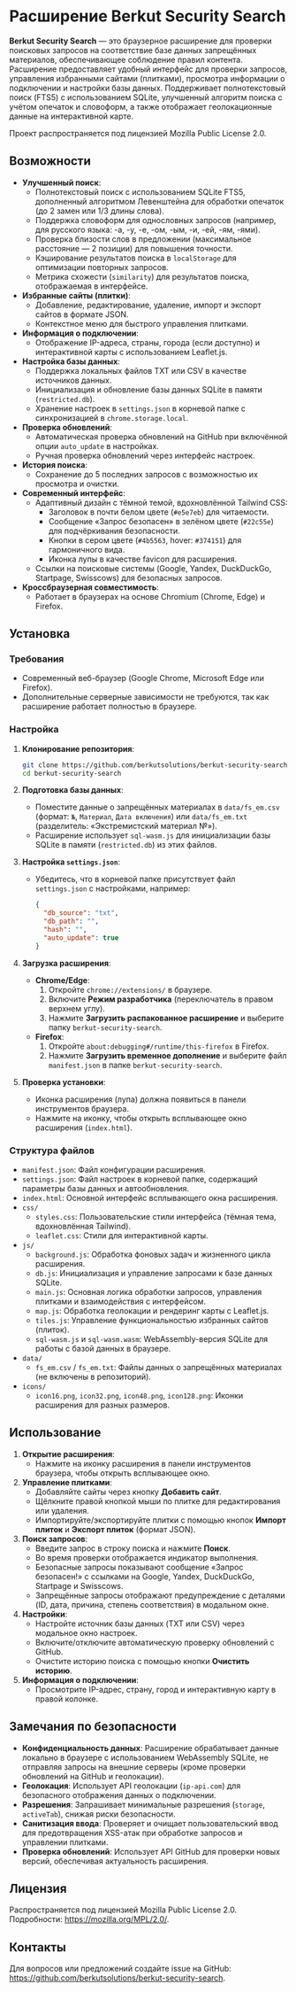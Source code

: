 # Расширение Berkut Security Search

**Berkut Security Search** — это браузерное расширение для проверки поисковых запросов на соответствие базе данных запрещённых материалов, обеспечивающее соблюдение правил контента. Расширение предоставляет удобный интерфейс для проверки запросов, управления избранными сайтами (плитками), просмотра информации о подключении и настройки базы данных. Поддерживает полнотекстовый поиск (FTS5) с использованием SQLite, улучшенный алгоритм поиска с учётом опечаток и словоформ, а также отображает геолокационные данные на интерактивной карте.

Проект распространяется под лицензией Mozilla Public License 2.0.

## Возможности

- **Улучшенный поиск**:
  - Полнотекстовый поиск с использованием SQLite FTS5, дополненный алгоритмом Левенштейна для обработки опечаток (до 2 замен или 1/3 длины слова).
  - Поддержка словоформ для однословных запросов (например, для русского языка: -а, -у, -е, -ом, -ым, -и, -ей, -ям, -ями).
  - Проверка близости слов в предложении (максимальное расстояние — 2 позиции) для повышения точности.
  - Кэширование результатов поиска в `localStorage` для оптимизации повторных запросов.
  - Метрика схожести (`similarity`) для результатов поиска, отображаемая в интерфейсе.
- **Избранные сайты (плитки)**:
  - Добавление, редактирование, удаление, импорт и экспорт сайтов в формате JSON.
  - Контекстное меню для быстрого управления плитками.
- **Информация о подключении**:
  - Отображение IP-адреса, страны, города (если доступно) и интерактивной карты с использованием Leaflet.js.
- **Настройка базы данных**:
  - Поддержка локальных файлов TXT или CSV в качестве источников данных.
  - Инициализация и обновление базы данных SQLite в памяти (`restricted.db`).
  - Хранение настроек в `settings.json` в корневой папке с синхронизацией в `chrome.storage.local`.
- **Проверка обновлений**:
  - Автоматическая проверка обновлений на GitHub при включённой опции `auto_update` в настройках.
  - Ручная проверка обновлений через интерфейс настроек.
- **История поиска**:
  - Сохранение до 5 последних запросов с возможностью их просмотра и очистки.
- **Современный интерфейс**:
  - Адаптивный дизайн с тёмной темой, вдохновлённой Tailwind CSS:
    - Заголовок в почти белом цвете (`#e5e7eb`) для читаемости.
    - Сообщение «Запрос безопасен» в зелёном цвете (`#22c55e`) для подчёркивания безопасности.
    - Кнопки в сером цвете (`#4b5563`, hover: `#374151`) для гармоничного вида.
    - Иконка лупы в качестве favicon для расширения.
  - Ссылки на поисковые системы (Google, Yandex, DuckDuckGo, Startpage, Swisscows) для безопасных запросов.
- **Кроссбраузерная совместимость**:
  - Работает в браузерах на основе Chromium (Chrome, Edge) и Firefox.

## Установка

### Требования

- Современный веб-браузер (Google Chrome, Microsoft Edge или Firefox).
- Дополнительные серверные зависимости не требуются, так как расширение работает полностью в браузере.

### Настройка

1. **Клонирование репозитория**:

   ```bash
   git clone https://github.com/berkutsolutions/berkut-security-search.git
   cd berkut-security-search
   ```

2. **Подготовка базы данных**:

   - Поместите данные о запрещённых материалах в `data/fs_em.csv` (формат: `№`, `Материал`, `Дата включения`) или `data/fs_em.txt` (разделитель: «Экстремистский материал №»).
   - Расширение использует `sql-wasm.js` для инициализации базы SQLite в памяти (`restricted.db`) из этих файлов.

3. **Настройка `settings.json`**:

   - Убедитесь, что в корневой папке присутствует файл `settings.json` с настройками, например:
     ```json
     {
       "db_source": "txt",
       "db_path": "",
       "hash": "",
       "auto_update": true
     }
     ```

4. **Загрузка расширения**:

   - **Chrome/Edge**:
     1. Откройте `chrome://extensions/` в браузере.
     2. Включите **Режим разработчика** (переключатель в правом верхнем углу).
     3. Нажмите **Загрузить распакованное расширение** и выберите папку `berkut-security-search`.
   - **Firefox**:
     1. Откройте `about:debugging#/runtime/this-firefox` в Firefox.
     2. Нажмите **Загрузить временное дополнение** и выберите файл `manifest.json` в папке `berkut-security-search`.

5. **Проверка установки**:

   - Иконка расширения (лупа) должна появиться в панели инструментов браузера.
   - Нажмите на иконку, чтобы открыть всплывающее окно расширения (`index.html`).

### Структура файлов

- `manifest.json`: Файл конфигурации расширения.
- `settings.json`: Файл настроек в корневой папке, содержащий параметры базы данных и автообновления.
- `index.html`: Основной интерфейс всплывающего окна расширения.
- `css/`
  - `styles.css`: Пользовательские стили интерфейса (тёмная тема, вдохновлённая Tailwind).
  - `leaflet.css`: Стили для интерактивной карты.
- `js/`
  - `background.js`: Обработка фоновых задач и жизненного цикла расширения.
  - `db.js`: Инициализация и управление запросами к базе данных SQLite.
  - `main.js`: Основная логика обработки запросов, управления плитками и взаимодействия с интерфейсом.
  - `map.js`: Обработка геолокации и рендеринг карты с Leaflet.js.
  - `tiles.js`: Управление функциональностью избранных сайтов (плиток).
  - `sql-wasm.js` и `sql-wasm.wasm`: WebAssembly-версия SQLite для работы с базой данных в браузере.
- `data/`
  - `fs_em.csv` / `fs_em.txt`: Файлы данных о запрещённых материалах (не включены в репозиторий).
- `icons/`
  - `icon16.png`, `icon32.png`, `icon48.png`, `icon128.png`: Иконки расширения для разных размеров.

## Использование

1. **Открытие расширения**:
   - Нажмите на иконку расширения в панели инструментов браузера, чтобы открыть всплывающее окно.
2. **Управление плитками**:
   - Добавляйте сайты через кнопку **Добавить сайт**.
   - Щёлкните правой кнопкой мыши по плитке для редактирования или удаления.
   - Импортируйте/экспортируйте плитки с помощью кнопок **Импорт плиток** и **Экспорт плиток** (формат JSON).
3. **Поиск запросов**:
   - Введите запрос в строку поиска и нажмите **Поиск**.
   - Во время проверки отображается индикатор выполнения.
   - Безопасные запросы показывают сообщение «Запрос безопасен!» с ссылками на Google, Yandex, DuckDuckGo, Startpage и Swisscows.
   - Запрещённые запросы отображают предупреждение с деталями (ID, дата, причина, степень соответствия) в модальном окне.
4. **Настройки**:
   - Настройте источник базы данных (TXT или CSV) через модальное окно настроек.
   - Включите/отключите автоматическую проверку обновлений с GitHub.
   - Очистите историю поиска с помощью кнопки **Очистить историю**.
5. **Информация о подключении**:
   - Просмотрите IP-адрес, страну, город и интерактивную карту в правой колонке.

## Замечания по безопасности

- **Конфиденциальность данных**: Расширение обрабатывает данные локально в браузере с использованием WebAssembly SQLite, не отправляя запросы на внешние серверы (кроме проверки обновлений на GitHub и геолокации).
- **Геолокация**: Использует API геолокации (`ip-api.com`) для безопасного отображения данных о подключении.
- **Разрешения**: Запрашивает минимальные разрешения (`storage`, `activeTab`), снижая риски безопасности.
- **Санитизация ввода**: Проверяет и очищает пользовательский ввод для предотвращения XSS-атак при обработке запросов и управлении плитками.
- **Проверка обновлений**: Использует API GitHub для проверки новых версий, обеспечивая актуальность расширения.

## Лицензия

Распространяется под лицензией Mozilla Public License 2.0. Подробности: https://mozilla.org/MPL/2.0/.

## Контакты

Для вопросов или предложений создайте issue на GitHub: https://github.com/berkutsolutions/berkut-security-search.
